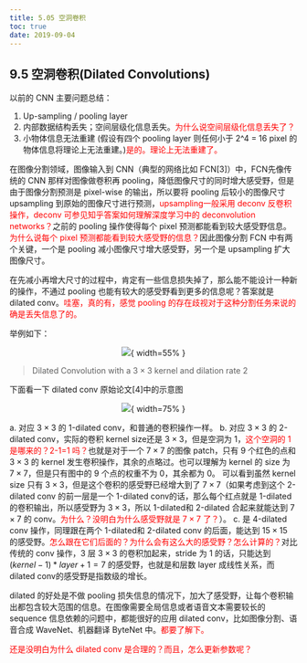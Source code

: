 ```yaml
---
title: 5.05 空洞卷积
toc: true
date: 2019-09-04
---
```


## 9.5 空洞卷积(Dilated Convolutions)

以前的 CNN 主要问题总结：

1. Up-sampling / pooling layer
2. 内部数据结构丢失；空间层级化信息丢失。<span style="color:red;">为什么说空间层级化信息丢失了？</span>
3. 小物体信息无法重建 (假设有四个 pooling layer 则任何小于 2^4 = 16 pixel 的物体信息将理论上无法重建。)<span style="color:red;">是的。理论上无法重建了。</span>


在图像分割领域，图像输入到 CNN（典型的网络比如 FCN[3]）中，FCN先像传统的 CNN 那样对图像做卷积再 pooling，降低图像尺寸的同时增大感受野，但是由于图像分割预测是 pixel-wise 的输出，所以要将 pooling 后较小的图像尺寸 upsampling 到原始的图像尺寸进行预测，<span style="color:red;">upsampling一般采用 deconv 反卷积操作，deconv 可参见知乎答案如何理解深度学习中的 deconvolution networks？</span>之前的 pooling 操作使得每个 pixel 预测都能看到较大感受野信息。<span style="color:red;">为什么说每个 pixel 预测都能看到较大感受野的信息？</span>因此图像分割 FCN 中有两个关键，一个是 pooling 减小图像尺寸增大感受野，另一个是 upsampling 扩大图像尺寸。

在先减小再增大尺寸的过程中，肯定有一些信息损失掉了，那么能不能设计一种新的操作，不通过 pooling 也能有较大的感受野看到更多的信息呢？答案就是 dilated conv。<span style="color:red;">哇塞，真的有，感觉 pooling 的存在歧视对于这种分割任务来说的确是丢失信息了的。</span>



举例如下：

<center>

![](http://images.iterate.site/blog/image/20190722/1LxePT8Y9ktc.png?imageslim){ width=55% }

</center>


> Dilated Convolution with a $3 \times  3$ kernel and dilation rate $2$

下面看一下 dilated conv 原始论文[4]中的示意图

<center>

![](http://images.iterate.site/blog/image/20190722/az2P7sNcUg10.jpg?imageslim){ width=75% }

</center>



a. 对应 $3\times 3$ 的 1-dilated conv，和普通的卷积操作一样。
b. 对应 $3\times 3$ 的 2-dilated conv，实际的卷积 kernel size还是 $3\times 3$，但是空洞为 $1$，<span style="color:red;">这个空洞的 1 是哪来的？2-1=1 吗？</span>也就是对于一个 $7\times 7$ 的图像 patch，只有 $9$ 个红色的点和 $3\times 3$ 的 kernel 发生卷积操作，其余的点略过。也可以理解为 kernel 的 size 为 $7\times 7$，但是只有图中的 $9$ 个点的权重不为 $0$，其余都为 $0$。 可以看到虽然 kernel size 只有 $3\times 3$，但是这个卷积的感受野已经增大到了 $7\times 7$（如果考虑到这个 2-dilated conv 的前一层是一个 1-dilated conv的话，那么每个红点就是 1-dilated 的卷积输出，所以感受野为 $3\times 3$，所以 1-dilated和 2-dilated 合起来就能达到 $7\times 7$ 的 conv。<span style="color:red;">为什么？没明白为什么感受野就是 $7\times 7$ 了？</span>）。
c. 是 4-dilated conv 操作，同理跟在两个 1-dilated和 2-dilated conv 的后面，能达到 $15\times 15$ 的感受野。<span style="color:red;">怎么跟在它们后面的？为什么会有这么大的感受野？怎么计算的？</span>对比传统的 conv 操作，$3$ 层 $3\times 3$ 的卷积加起来，stride 为 $1$ 的话，只能达到 $(kernel-1) * layer+1=7$ 的感受野，也就是和层数 layer 成线性关系，而 dilated conv的感受野是指数级的增长。

dilated 的好处是不做 pooling 损失信息的情况下，加大了感受野，让每个卷积输出都包含较大范围的信息。在图像需要全局信息或者语音文本需要较长的 sequence 信息依赖的问题中，都能很好的应用 dilated conv，比如图像分割、语音合成 WaveNet、机器翻译 ByteNet 中。<span style="color:red;">都要了解下。</span>

<span style="color:red;">还是没明白为什么 dilated conv 是合理的？而且，怎么更新参数呢？</span>
